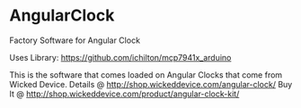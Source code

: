AngularClock
============

Factory Software for Angular Clock

Uses Library: https://github.com/ichilton/mcp7941x_arduino

This is the software that comes loaded on Angular Clocks that come from Wicked Device.
Details  @  http://shop.wickeddevice.com/angular-clock/ ‎
Buy It @ http://shop.wickeddevice.com/product/angular-clock-kit/
